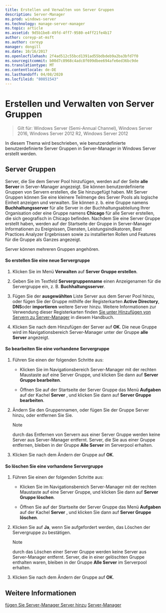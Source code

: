 ```yaml
---
title: Erstellen und Verwalten von Server Gruppen
description: Server-Manager
ms.prod: windows-server
ms.technology: manage-server-manager
ms.topic: article
ms.assetid: 9d5b1be8-49fd-4ff7-9580-e4ff21fe4b17
author: coreyp-at-msft
ms.author: coreyp
manager: dongill
ms.date: 10/16/2017
ms.openlocfilehash: 2f4ad512c55bcd1391ad55bdbdeb9a2ba3bfd7f0
ms.sourcegitcommit: b00d7c8968c4adc8f699dbee694afe6ed36bc9de
ms.translationtype: MT
ms.contentlocale: de-DE
ms.lasthandoff: 04/08/2020
ms.locfileid: "80851543"
---
```

# <a name="create-and-manage-server-groups"></a>Erstellen und Verwalten von Server Gruppen

>Gilt für: Windows Server (Semi-Annual Channel), Windows Server 2016, Windows Server 2012 R2, Windows Server 2012

In diesem Thema wird beschrieben, wie benutzerdefinierte benutzerdefinierte Server Gruppen in Server-Manager in Windows Server erstellt werden.

## <a name="server-groups"></a><a name=BKMK_groups></a>Server Gruppen
Server, die Sie dem Server Pool hinzufügen, werden auf der Seite **alle Server** in Server-Manager angezeigt. Sie können benutzerdefinierte Gruppen von Servern erstellen, die Sie hinzugefügt haben. Mit Server Gruppen können Sie eine kleinere Teilmenge des Server Pools als logische Einheit anzeigen und verwalten. Sie können z. b. eine Gruppe namens **Buchhaltungsserver** für alle Server in der Buchhaltungsabteilung Ihrer Organisation oder eine Gruppe namens **Chicago** für alle Server erstellen, die sich geografisch in Chicago befinden. Nachdem Sie eine Server Gruppe erstellt haben, werden auf der Startseite der Gruppe in Server-Manager Informationen zu Ereignissen, Diensten, Leistungsindikatoren, Best Practices Analyzer Ergebnissen sowie zu installierten Rollen und Features für die Gruppe als Ganzes angezeigt.

Server können mehreren Gruppen angehören.

#### <a name="to-create-a-new-server-group"></a>So erstellen Sie eine neue Servergruppe

1.  Klicken Sie im Menü **Verwalten** auf **Server Gruppe erstellen**.

2.  Geben Sie im Textfeld **Servergruppenname** einen Anzeigenamen für die Servergruppe ein, z. B. **Buchhaltungsserver**.

3.  Fügen Sie der **ausgewählten** Liste Server aus dem Server Pool hinzu, oder fügen Sie der Gruppe mithilfe der Registerkarten **Active Directory**, **DNS**oder **importieren** weitere Server hinzu. Weitere Informationen zur Verwendung dieser Registerkarten finden [Sie unter Hinzufügen von Servern zu Server-Manager](add-servers-to-server-manager.md) in diesem Handbuch.

4.  Klicken Sie nach dem Hinzufügen der Server auf **OK**. Die neue Gruppe wird im Navigationsbereich Server-Manager unter der Gruppe **alle Server** angezeigt.

#### <a name="to-edit-an-existing-server-group"></a>So bearbeiten Sie eine vorhandene Servergruppe

1.  Führen Sie einen der folgenden Schritte aus:

    -   Klicken Sie im Navigationsbereich Server-Manager mit der rechten Maustaste auf eine Server Gruppe, und klicken Sie dann auf **Server Gruppe bearbeiten**.

    -   Öffnen Sie auf der Startseite der Server Gruppe das Menü **Aufgaben** auf der Kachel **Server** , und klicken Sie dann auf **Server Gruppe bearbeiten**.

2.  Ändern Sie den Gruppennamen, oder fügen Sie der Gruppe Server hinzu, oder entfernen Sie Sie.

    > [!NOTE]
    > durch das Entfernen von Servern aus einer Server Gruppe werden keine Server aus Server-Manager entfernt. Server, die Sie aus einer Gruppe entfernen, bleiben in der Gruppe **Alle Server** im Serverpool erhalten.

3.  Klicken Sie nach dem Ändern der Gruppe auf **OK**.

#### <a name="to-delete-an-existing-server-group"></a>So löschen Sie eine vorhandene Servergruppe

1.  Führen Sie einen der folgenden Schritte aus:

    -   Klicken Sie im Navigationsbereich Server-Manager mit der rechten Maustaste auf eine Server Gruppe, und klicken Sie dann auf **Server Gruppe löschen**.

    -   Öffnen Sie auf der Startseite der Server Gruppe das Menü **Aufgaben** auf der Kachel **Server** , und klicken Sie dann auf **Server Gruppe löschen**.

2.  Klicken Sie auf **Ja**, wenn Sie aufgefordert werden, das Löschen der Servergruppe zu bestätigen.

    > [!NOTE]
    > durch das Löschen einer Server Gruppe werden keine Server aus Server-Manager entfernt. Server, die in einer gelöschten Gruppe enthalten waren, bleiben in der Gruppe **Alle Server** im Serverpool erhalten.

3.  Klicken Sie nach dem Ändern der Gruppe auf **OK**.

## <a name="see-also"></a>Weitere Informationen
[fügen Sie Server-Manager
Server hinzu](add-servers-to-server-manager.md) [Server-Manager](server-manager.md)




